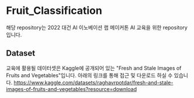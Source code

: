 # Fruit_Classification

해당 repository는 2022 대건 AI 이노베이션 랩 메이커톤 AI 교육을 위한 repository입니다.


## Dataset
교육에 활용될 데이터셋은 Kaggle에 공개되어 있는 "Fresh and Stale Images of Fruits and Vegetables"입니다. 아래의 링크를 통해 접근 및 다운로드 하실 수 있습니다.
https://www.kaggle.com/datasets/raghavrpotdar/fresh-and-stale-images-of-fruits-and-vegetables?resource=download
